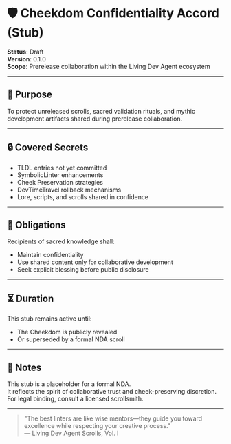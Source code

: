 # 🛡️ Cheekdom Confidentiality Accord (Stub)

**Status**: Draft  
**Version**: 0.1.0  
**Scope**: Prerelease collaboration within the Living Dev Agent ecosystem

---

## 🧙 Purpose

To protect unreleased scrolls, sacred validation rituals, and mythic development artifacts shared during prerelease collaboration.

---

## 🔒 Covered Secrets

- TLDL entries not yet committed  
- SymbolicLinter enhancements  
- Cheek Preservation strategies  
- DevTimeTravel rollback mechanisms  
- Lore, scripts, and scrolls shared in confidence

---

## 🤝 Obligations

Recipients of sacred knowledge shall:

- Maintain confidentiality  
- Use shared content only for collaborative development  
- Seek explicit blessing before public disclosure

---

## ⏳ Duration

This stub remains active until:

- The Cheekdom is publicly revealed  
- Or superseded by a formal NDA scroll

---

## 🧾 Notes

This stub is a placeholder for a formal NDA.  
It reflects the spirit of collaborative trust and cheek-preserving discretion.  
For legal binding, consult a licensed scrollsmith.

---

> "The best linters are like wise mentors—they guide you toward excellence while respecting your creative process."  
> — Living Dev Agent Scrolls, Vol. I
